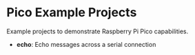 # Pico Example Projects

Example projects to demonstrate Raspberry Pi Pico capabilities.

- **echo**: Echo messages across a serial connection

